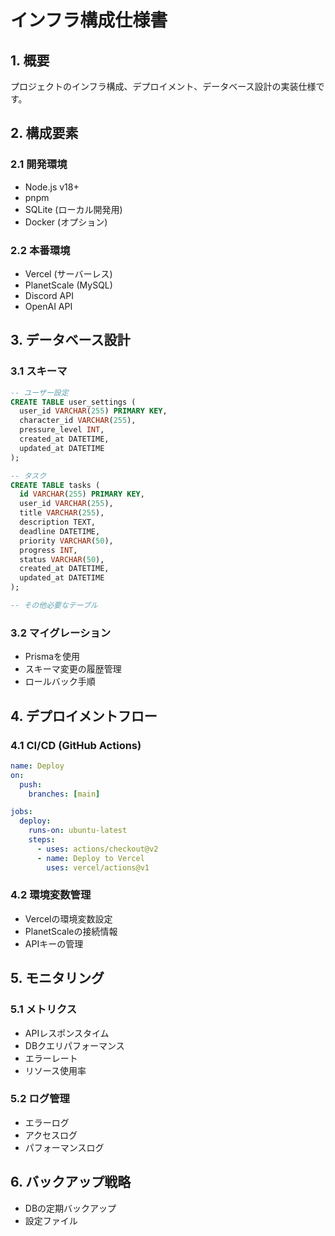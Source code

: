 # インフラ構成仕様書

## 1. 概要

プロジェクトのインフラ構成、デプロイメント、データベース設計の実装仕様です。

## 2. 構成要素

### 2.1 開発環境
- Node.js v18+
- pnpm
- SQLite (ローカル開発用)
- Docker (オプション)

### 2.2 本番環境
- Vercel (サーバーレス)
- PlanetScale (MySQL)
- Discord API
- OpenAI API

## 3. データベース設計

### 3.1 スキーマ
```sql
-- ユーザー設定
CREATE TABLE user_settings (
  user_id VARCHAR(255) PRIMARY KEY,
  character_id VARCHAR(255),
  pressure_level INT,
  created_at DATETIME,
  updated_at DATETIME
);

-- タスク
CREATE TABLE tasks (
  id VARCHAR(255) PRIMARY KEY,
  user_id VARCHAR(255),
  title VARCHAR(255),
  description TEXT,
  deadline DATETIME,
  priority VARCHAR(50),
  progress INT,
  status VARCHAR(50),
  created_at DATETIME,
  updated_at DATETIME
);

-- その他必要なテーブル
```

### 3.2 マイグレーション
- Prismaを使用
- スキーマ変更の履歴管理
- ロールバック手順

## 4. デプロイメントフロー

### 4.1 CI/CD (GitHub Actions)
```yaml
name: Deploy
on:
  push:
    branches: [main]

jobs:
  deploy:
    runs-on: ubuntu-latest
    steps:
      - uses: actions/checkout@v2
      - name: Deploy to Vercel
        uses: vercel/actions@v1
```

### 4.2 環境変数管理
- Vercelの環境変数設定
- PlanetScaleの接続情報
- APIキーの管理

## 5. モニタリング

### 5.1 メトリクス
- APIレスポンスタイム
- DBクエリパフォーマンス
- エラーレート
- リソース使用率

### 5.2 ログ管理
- エラーログ
- アクセスログ
- パフォーマンスログ

## 6. バックアップ戦略

- DBの定期バックアップ
- 設定ファイル
